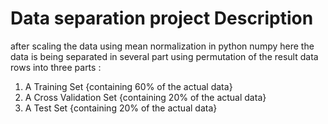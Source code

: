 # Data separation project Description
after scaling the data using mean normalization in python numpy
here the data is being separated in several part using permutation 
of the result data rows into three parts :

  1. A Training Set             {containing 60% of the actual data}
  2. A Cross Validation Set     {containing 20% of the actual data}
  3. A Test Set                 {containing 20% of the actual data}
